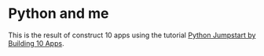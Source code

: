 # Python and me

This is the result of construct 10 apps using the tutorial [Python Jumpstart by Building 10 Apps](https://github.com/mikeckennedy/python-jumpstart-course-demos).
